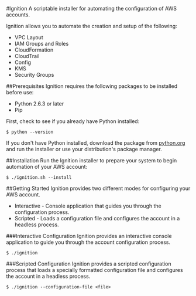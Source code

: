 #Ignition
A scriptable installer for automating the configuration of AWS accounts.

Ignition allows you to automate the creation and setup of the following:

* VPC Layout
* IAM Groups and Roles
* CloudFormation
* CloudTrail
* Config
* KMS
* Security Groups

##Prerequisites
Ignition requires the following packages to be installed before use:

* Python 2.6.3 or later
* Pip

First, check to see if you already have Python installed:
	
	$ python --version
	
If you don't have Python installed, download the package from [python.org](https://www.python.org/downloads/) and run the installer or use your distribution's package manager.

##Installation
Run the Ignition installer to prepare your system to begin automation of your AWS account:

	$ ./ignition.sh --install

##Getting Started
Ignition provides two different modes for configuring your AWS account.

* Interactive - Console application that guides you through the configuration process.
* Scripted - Loads a configuration file and configures the account in a headless process.

###Interactive Configuration
Ignition provides an interactive console application to guide you through the account configuration process.

	$ ./ignition

###Scripted Configuration
Ignition provides a scripted configuration process that loads a specially formatted configuration file and 
configures the account in a headless process.

	$ ./ignition --configuration-file <file>
